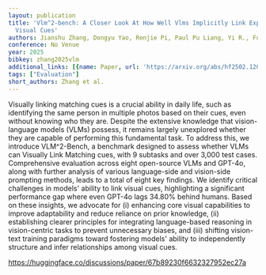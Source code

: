 ```yaml
---
layout: publication
title: 'Vlm^2-bench: A Closer Look At How Well Vlms Implicitly Link Explicit Matching
  Visual Cues'
authors: Jianshu Zhang, Dongyu Yao, Renjie Pi, Paul Pu Liang, Yi R., Fung
conference: No Venue
year: 2025
bibkey: zhang2025vlm
additional_links: [{name: Paper, url: 'https://arxiv.org/abs/hf2502.12084'}]
tags: ["Evaluation"]
short_authors: Zhang et al.
---
```

Visually linking matching cues is a crucial ability in daily life, such as identifying the same person in multiple photos based on their cues, even without knowing who they are. Despite the extensive knowledge that vision-language models (VLMs) possess, it remains largely unexplored whether they are capable of performing this fundamental task. To address this, we introduce VLM^2-Bench, a benchmark designed to assess whether VLMs can Visually Link Matching cues, with 9 subtasks and over 3,000 test cases. Comprehensive evaluation across eight open-source VLMs and GPT-4o, along with further analysis of various language-side and vision-side prompting methods, leads to a total of eight key findings. We identify critical challenges in models' ability to link visual cues, highlighting a significant performance gap where even GPT-4o lags 34.80% behind humans. Based on these insights, we advocate for (i) enhancing core visual capabilities to improve adaptability and reduce reliance on prior knowledge, (ii) establishing clearer principles for integrating language-based reasoning in vision-centric tasks to prevent unnecessary biases, and (iii) shifting vision-text training paradigms toward fostering models' ability to independently structure and infer relationships among visual cues.

https://huggingface.co/discussions/paper/67b89230f6632327952ec27a